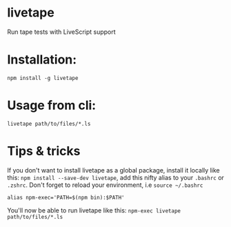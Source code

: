 # livetape
Run tape tests with LiveScript support

# Installation:
    npm install -g livetape

# Usage from cli:
    livetape path/to/files/*.ls

# Tips & tricks
If you don't want to install livetape as a global package, install it locally like this: `npm install --save-dev livetape`, add this nifty alias to your `.bashrc` or `.zshrc`. Don't forget to reload your environment, i.e `source ~/.bashrc`

`alias npm-exec='PATH=$(npm bin):$PATH'`

You'll now be able to run livetape like this:
`npm-exec livetape path/to/files/*.ls`
